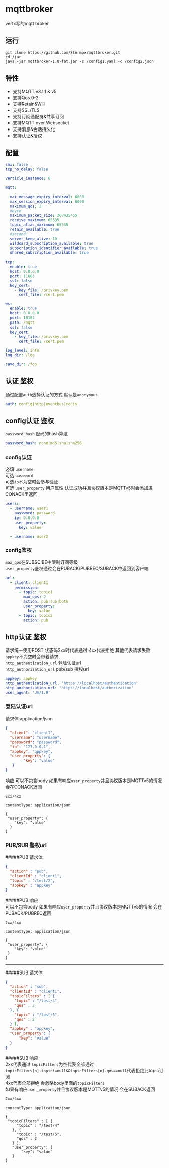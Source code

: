 mqttbroker
=================
vertx写的mqtt broker


运行
-----------

```
git clone https://github.com/Stormpx/mqttbroker.git
cd /jar
java -jar mqttbroker-1.0-fat.jar -c /config1.yaml -c /config2.json
```

特性
-----------
* 支持MQTT v3.1.1 & v5
* 支持Qos 0-2
* 支持Retain&Will
* 支持SSL/TLS
* 支持订阅通配符&共享订阅
* 支持MQTT over Websocket
* 支持消息&会话持久化
* 支持认证&授权

配置
-----------

```yaml
sni: false
tcp_no_delay: false

verticle_instance: 6

mqtt:

  max_message_expiry_interval: 6000
  max_session_expiry_interval: 6000
  maximum_qos: 2
  #byte
  maximum_packet_size: 268435455
  receive_maximum: 65535
  topic_alias_maximum: 65535
  retain_available: true
  #second
  server_keep_alive: 10
  wildcard_subscription_available: true
  subscription_identifier_available: true
  shared_subscription_available: true

tcp:
  enable: true
  host: 0.0.0.0
  port: 11883
  ssl: false
  key_cert:
    - key_file: /privkey.pem
      cert_file: /cert.pem

ws:
  enable: true
  host: 0.0.0.0
  port: 18183
  path: /mqtt
  ssl: false
  key_cert:
    - key_file: /privkey.pem
      cert_file: /cert.pem

log_level: info
log_dir: /log

save_dir: /foo
```
认证 鉴权
-----------
通过配置`auth`选择认证的方式 默认是`anonymous`
```yaml
auth: config|http|eventbus|redis
```


config认证 鉴权
--- 
`password_hash` 密码的hash算法
```yaml
password_hash: none|md5|sha|sha256
```
### config认证 
必填 `username`  
可选 `password`  
可选`ip`不为空时会参与验证    
可选 `user_property` 用户属性 认证成功并且协议版本是MQTTv5时会添加进CONACK里返回 
```yaml
users:
  - username: user1
    password: password
    ip: 0.0.0.0
    user_property:
      key: value

  - username: user2
```

### config鉴权
`max_qos`在SUBSCIBE中限制订阅等级  
`user_property`鉴权通过会在PUBACK/PUBREC/SUBACK中返回到客户端
```yaml
acl:
  - client: client1
    permission:
      - topic: topic1
        max_qos: 2
        action: pub|sub|both
        user_property:
          key: value
      - topic: topic2
        action: pub

```

http认证 鉴权
---
请求统一使用POST  状态码2xx时代表通过 4xx代表拒绝 其他代表请求失败  
`appkey`不为空时会带着请求  
 `http_authentication_url` 登陆认证url  
  `http_authorization_url` pub/sub 授权url
```yaml
appkey: appkey
http_authentication_url: 'https://localhost/authentication'
http_authorization_url: 'https://localhost/authorization'
user_agent: 'UA/1.0'
```
### 登陆认证url
请求体 application/json
```json
{
  "client": "client1",
  "username": "username",
  "password": "password",
  "ip": "127.0.0.1",
  "appkey": "qppkey",
  "user_property": {
        "key": "value"
   }
}
```
响应  可以不包含body 如果有响应`user_property`并且协议版本是MQTTv5的情况 会在CONACK返回
```
2xx/4xx

contentType: application/json

{
 "user_property": {
    "key": "value"
  }
}
```

### PUB/SUB 鉴权url

#####PUB 请求体
```json
{
  "action" : "pub",
  "clientId" : "client1",
  "topic" : "/test/2",
  "appkey" : "appkey"
}
```
#####PUB 响应  
可以不包含body 如果有响应`user_property`并且协议版本是MQTTv5的情况 会在PUBACK/PUBREC返回 
```
2xx/4xx

contentType: application/json

{
 "user_property": {
    "key": "value"
 }
}
```
___
#####SUB 请求体
```json
{
  "action" : "sub",
  "clientId" : "client1",
  "topicFilters" : [ {
    "topic" : "/test/4",
    "qos" : 2
  }, {
    "topic" : "/test/5",
    "qos" : 2
  } ],
  "appkey" : "appkey",
  "user_property": {
      "key": "value"
  }
}
```
#####SUB 响应  
 2xx代表通过 `topicFilters`为空代表全部通过 `topicFilters[n].topic!=null&&topicFilters[n].qos==null`代表拒绝此topic订阅  
 4xx代表全部拒绝 会忽略body里面的`topicFilters`  
 如果有响应`user_property`并且协议版本是MQTTv5的情况 会在SUBACK返回
```
2xx/4xx

contentType: application/json

{
 "topicFilters" : [ {
     "topic" : "/test/4"
   }, {
     "topic" : "/test/5",
     "qos" : 2
   } ],
   "user_property": {
       "key": "value"
   }
}
```